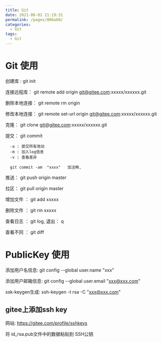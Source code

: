 ```yaml
---
title: Git
date: 2021-06-01 21:19:31
permalink: /pages/006a60/
categories:
  - Git
tags:
  - Git
---
```

# Git 使用

创建库 : git init

连接远程库： git remote add origin git@gitee.com:xxxxx/xxxxxx.git

删除本地连接： git remote rm origin

修改本地连接： git remote set-url origin git@gitee.com:xxxxx/xxxxxx.git

克隆： git clone git@gitee.com:xxxxx/xxxxxx.git

提交： git commit

      -a : 提交所有改动
      -m : 加入log信息
      -v : 查看差异

      git commit -am  "xxxx"   加注释,

推送： git push origin master

拉区： git pull origin master

增加文件 ： git add xxxxx

删除文件 ： git rm  xxxxx

查看日志 ： git log, 退出： q

查看不同 ： git diff

# PublicKey 使用

添加用户名信息:   git config --global user.name "xxx"

添加用户邮箱信息: git config --global user.email "xxx@xxx.com"

ssk-keygen生成:   ssh-keygen -t rsa -C "xxx@xxx.com"

## gitee上添加ssh key
网站: https://gitee.com/profile/sshkeys

将 id_rsa.pub文件中的数据粘贴到 SSH公钥 